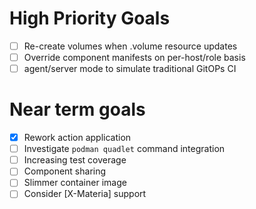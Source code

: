 # High Priority Goals
- [ ] Re-create volumes when .volume resource updates
- [ ] Override component manifests on per-host/role basis
- [ ] agent/server mode to simulate traditional GitOPs CI

# Near term goals
- [x] Rework action application
- [ ] Investigate `podman quadlet` command integration
- [ ] Increasing test coverage
- [ ] Component sharing
- [ ] Slimmer container image
- [ ] Consider [X-Materia] support
